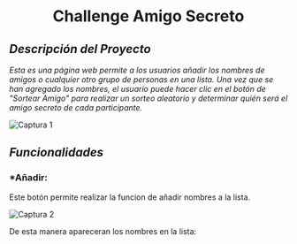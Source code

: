<h1 align="center">Challenge Amigo Secreto</h1>

<h2><em>Descripción del Proyecto</em></h2>

<p><em>
Esta es una página web permite a los usuarios añadir los nombres de amigos o cualquier otro grupo de personas en una lista. Una vez que se han agregado los nombres, el usuario puede hacer clic en el botón de "Sortear Amigo" para realizar un sorteo aleatorio y determinar quién será el amigo secreto de cada participante.
</em></p>

![Captura 1](https://github.com/user-attachments/assets/8ce0c7bc-30e7-48f7-974a-780be85f707d)

<h2><em>Funcionalidades</em></h2>

<h3>*Añadir:</h3> <p>Este botón permite realizar la funcion de añadir nombres a la lista.</p>

![Captura 2](https://github.com/user-attachments/assets/12ed8c50-d827-4f88-a519-1a98811c2ce3)

<p>De esta manera apareceran los nombres en la lista:</p>
